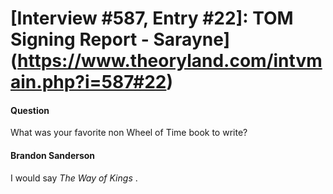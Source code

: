 # [Interview #587, Entry #22]: TOM Signing Report - Sarayne](https://www.theoryland.com/intvmain.php?i=587#22)

#### Question

What was your favorite non Wheel of Time book to write?

#### Brandon Sanderson

I would say
*The Way of Kings*
.


